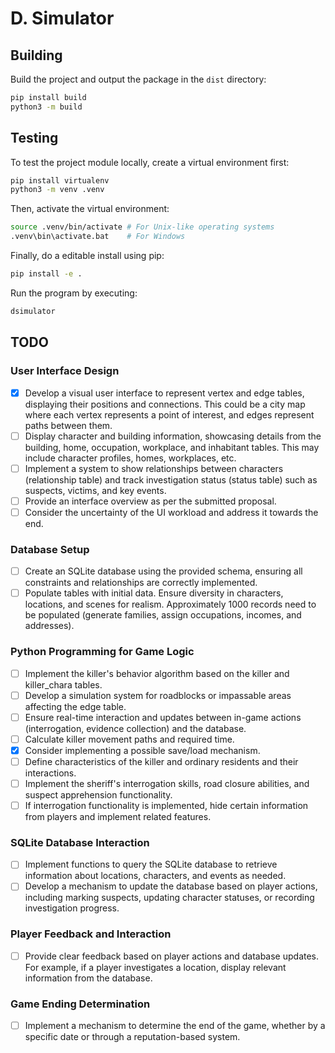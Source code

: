 # D. Simulator

## Building

Build the project and output the package in the `dist` directory:
```bash
pip install build
python3 -m build
```

## Testing

To test the project module locally, create a virtual environment first:
```bash
pip install virtualenv
python3 -m venv .venv
```

Then, activate the virtual environment:
```bash
source .venv/bin/activate # For Unix-like operating systems
.venv\bin\activate.bat    # For Windows
```

Finally, do a editable install using pip:
```bash
pip install -e .
```

Run the program by executing:
```bash
dsimulator
```

## TODO

### User Interface Design
- [x] Develop a visual user interface to represent vertex and edge tables, displaying their positions and connections. This could be a city map where each vertex represents a point of interest, and edges represent paths between them.
- [ ] Display character and building information, showcasing details from the building, home, occupation, workplace, and inhabitant tables. This may include character profiles, homes, workplaces, etc.
- [ ] Implement a system to show relationships between characters (relationship table) and track investigation status (status table) such as suspects, victims, and key events.
- [ ] Provide an interface overview as per the submitted proposal.
- [ ] Consider the uncertainty of the UI workload and address it towards the end.

### Database Setup
- [ ] Create an SQLite database using the provided schema, ensuring all constraints and relationships are correctly implemented.
- [ ] Populate tables with initial data. Ensure diversity in characters, locations, and scenes for realism. Approximately 1000 records need to be populated (generate families, assign occupations, incomes, and addresses).

### Python Programming for Game Logic
- [ ] Implement the killer's behavior algorithm based on the killer and killer_chara tables.
- [ ] Develop a simulation system for roadblocks or impassable areas affecting the edge table.
- [ ] Ensure real-time interaction and updates between in-game actions (interrogation, evidence collection) and the database.
- [ ] Calculate killer movement paths and required time.
- [x] Consider implementing a possible save/load mechanism.
- [ ] Define characteristics of the killer and ordinary residents and their interactions.
- [ ] Implement the sheriff's interrogation skills, road closure abilities, and suspect apprehension functionality.
- [ ] If interrogation functionality is implemented, hide certain information from players and implement related features.

### SQLite Database Interaction
- [ ] Implement functions to query the SQLite database to retrieve information about locations, characters, and events as needed.
- [ ] Develop a mechanism to update the database based on player actions, including marking suspects, updating character statuses, or recording investigation progress.

### Player Feedback and Interaction
- [ ] Provide clear feedback based on player actions and database updates. For example, if a player investigates a location, display relevant information from the database.

### Game Ending Determination
- [ ] Implement a mechanism to determine the end of the game, whether by a specific date or through a reputation-based system.
